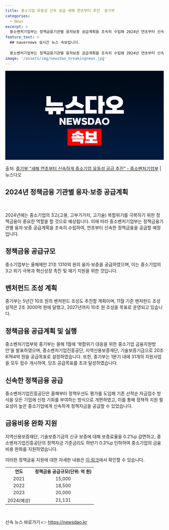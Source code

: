 ```yaml
---
title: 중소기업 유동성 신속 공급 새해 연초부터 추진  중기부
categories:
  - News
excerpt: >
  중소벤처기업부는 정책금융기관별 융자보증 공급계획을 조속히 수립해 2024년 연초부터 신속하게 정책금융을 공급…
feature_text: >
  ## navernews 실시간 뉴스 속보입니다.

  중소벤처기업부는 정책금융기관별 융자보증 공급계획을 조속히 수립해 2024년 연초부터 신속하게 정책금융을 공급…
image: '/assets/img/newsdao_breakingnews.jpg'
---
```


![뉴스다오 속보](/assets/img/newsdao_breakingnews.jpg)

<p>출처: <a href="https://newsdao.kr/2887" rel="dofollow">중기부 “새해 연초부터 신속하게 중소기업 유동성 공급 추진” - 중소벤처기업부</a> | 뉴스다오</p>

<h2>2024년 정책금융 기관별 융자·보증 공급계획</h2>
<p data-ke-size="size16">&nbsp;</p>
2024년에는 중소기업의 3고(고용, 고부가가치, 고기술) 복합위기를 극복하기 위한 정책금융이 중요한 역할을 할 것으로 예상됩니다. 이에 따라 중소벤처기업부는 정책금융기관별 융자·보증 공급계획을 조속히 수립하여, 연초부터 신속한 정책금융을 공급할 예정입니다.

<h2 data-ke-size="size26">정책금융 공급규모</h2>
중소기업부는 올해에만 21조 1310억 원의 융자·보증을 공급하였으며, 이는 중소기업의 3고 위기 극복과 혁신성장 촉진 및 재기 지원을 위한 것입니다.

<h2 data-ke-size="size26">벤처펀드 조성 계획</h2>
중기부는 5년간 10조 원의 벤처펀드 조성도 추진할 계획이며, 11월 기준 벤처펀드 조성실적은 2조 3000억 원에 달했고, 2027년까지 10조 원 조성을 목표로 운영되고 있습니다.

<h2 data-ke-size="size26">정책금융 공급계획 및 실행</h2>
중소벤처기업부와 중기부는 올해 1월에 ‘복합위기 대응을 위한 중소기업 금융지원방안’을 발표하였으며, 중소벤처기업진흥공단, 지역신용보증재단, 기술보증기금으로 20조 8764억 원을 공급목표로 설정하였습니다. 또한, 중기부는 1분기 내에 31개의 지원사업을 모두 접수 개시하여, 당초 공급목표를 초과 달성하였습니다.

<h2 data-ke-size="size26">신속한 정책금융 공급</h2>
중소벤처기업진흥공단은 올해부터 정책우선도 평가를 도입해 기존 선착순 자금접수 방식을 모든 기업에 신청 기회를 부여하는 방식으로 개편하였고, 이를 통해 정책적 지원 필요성이 높은 중소기업에게 신속하게 정책자금을 공급할 수 있었습니다.

<h2 data-ke-size="size26">금융비용 완화 지원</h2>
지역신용보증재단, 기술보증기금의 신규 보증에 대해 보증료율을 0.2%p 감면하고, 중소벤처기업진흥공단의 정책자금 기준금리도 하반기 0.3%p 인하하여 중소기업의 금융비용 완화를 지원하였습니다.

이러한 정책금융 지원에 대한 자세한 내용은 <a href="https://newsdao.kr/2887">이 링크</a>에서 확인할 수 있습니다.
<p data-ke-size="size16"></p>
<table>
	<tbody>
		<tr>
			<td style="text-align: center; height: 17px;"><b>연도</b></td>
			<td style="text-align: center; height: 17px;"><b>정책금융 공급규모(단위: 억 원)</b></td>
		</tr>
		<tr>
			<td style="text-align: center; height: 17px;">2021</td>
			<td style="text-align: center; height: 17px;">15,000</td>
		</tr>
		<tr>
			<td style="text-align: center; height: 17px;">2022</td>
			<td style="text-align: center; height: 17px;">18,500</td>
		</tr>
		<tr>
			<td style="text-align: center; height: 17px;">2023</td>
			<td style="text-align: center; height: 17px;">20,000</td>
		</tr>
		<tr>
			<td style="text-align: center; height: 17px;">2024(예상)</td>
			<td style="text-align: center; height: 17px;">21,131</td>
		</tr>
	</tbody>
</table>
<p data-ke-size="size16">&nbsp;</p> 

신속 뉴스 바로가기 👉 <a href="https://newsdao.kr" rel="dofollow">https://newsdao.kr</a>



